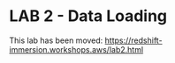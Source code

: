 # LAB 2 - Data Loading

This lab has been moved: https://redshift-immersion.workshops.aws/lab2.html

